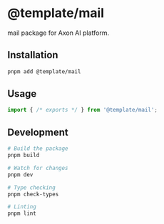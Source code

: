 # @template/mail

mail package for Axon AI platform.

## Installation

```bash
pnpm add @template/mail
```

## Usage

```typescript
import { /* exports */ } from '@template/mail';
```

## Development

```bash
# Build the package
pnpm build

# Watch for changes
pnpm dev

# Type checking
pnpm check-types

# Linting
pnpm lint
```
